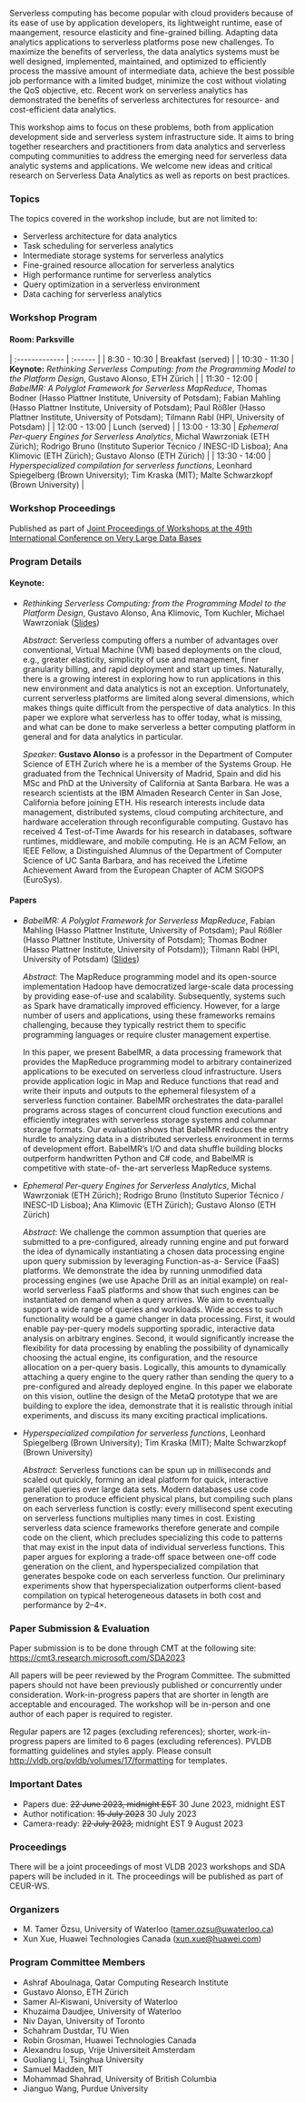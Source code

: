 <!--- # Workshop on Serverless Data Analytics 
## 1 September 2023, Vancouver, Canada
### (Co-located with VLDB 2023 Conference)
-->
Serverless computing has become popular with cloud providers because of its ease of use by application developers, its lightweight runtime, ease of maangement, resource elasticity and fine-grained billing. Adapting data analytics applications to serverless platforms pose new challenges. To maximize the benefits of serverless, the data analytics systems must be well designed, implemented, maintained, and optimized to efficiently process the massive amount of intermediate data, achieve the best possible job performance with a limited budget, minimize the cost without violating the QoS objective, etc. Recent work on serverless analytics has demonstrated the benefits of serverless architectures for resource- and cost-efficient data analytics. 

This workshop aims to focus on these problems, both from application development side and serverless system infrastructure side. It aims to bring together researchers and practitioners from data analytics and serverless computing communities to address the emerging need for serverless data analytic systems and applications. We welcome new ideas and critical research on Serverless Data Analytics as well as reports on best practices.

### Topics

The topics covered in the workshop include, but are not limited to:

* Serverless architecture for data analytics
* Task scheduling for serverless analytics
* Intermediate storage systems for serverless analytics
* Fine-grained resource allocation for serverless analytics
* High performance runtime for serverless analytics
* Query optimization in a serverless environment
* Data caching for serverless analytics

### Workshop Program

#### Room: Parksville

| :------------- | :------ |
| 8:30 - 10:30  | Breakfast (served) |
| 10:30 - 11:30  | **Keynote:** *Rethinking Serverless Computing: from the Programming Model to the Platform Design*,  Gustavo Alonso, ETH Zürich |
| 11:30 - 12:00  | *BabelMR: A Polyglot Framework for Serverless MapReduce*, Thomas Bodner (Hasso Plattner Institute, University of Potsdam); Fabian Mahling (Hasso Plattner Institute, University of Potsdam); Paul Rößler (Hasso Plattner Institute, University of Potsdam); Tilmann Rabl (HPI, University of Potsdam) |
| 12:00 - 13:00  | Lunch (served) |
| 13:00 - 13:30  | *Ephemeral Per-query Engines for Serverless Analytics*, Michal Wawrzoniak (ETH Zürich); Rodrigo Bruno (Instituto Superior Técnico / INESC-ID Lisboa); Ana Klimovic (ETH Zürich); Gustavo Alonso (ETH Zürich) |
| 13:30 - 14:00  | *Hyperspecialized compilation for serverless functions*, Leonhard Spiegelberg (Brown University); Tim Kraska (MIT); Malte Schwarzkopf (Brown University) |


### Workshop Proceedings

Published as part of [Joint Proceedings of Workshops at the 49th International Conference on Very Large Data Bases](https://ceur-ws.org/Vol-3462/)

### Program Details

#### Keynote: 

* *Rethinking Serverless Computing: from the Programming Model to the Platform Design*, Gustavo Alonso, Ana Klimovic, Tom Kuchler, Michael Wawrzoniak ([Slides](slides/SDA-WS-VLDB-23.pdf?raw=true))

  *Abstract*: Serverless computing offers a number of advantages over conventional, Virtual Machine (VM) based deployments on the cloud, e.g., greater elasticity, simplicity of use and management, finer granularity billing, and rapid deployment and start up times. Naturally, there is a growing interest in exploring how to run applications in this new environment and data analytics is not an exception. Unfortunately, current serverless platforms are limited along several dimensions, which makes things quite difficult from the perspective of data analytics. In this paper we explore what serverless has to offer today, what is missing, and what can be done to make serverless a better computing platform in general and for data analytics in particular.  

  *Speaker*: **Gustavo Alonso** is a professor in the Department of Computer Science of ETH Zurich where he is a member of the Systems Group. He graduated from the Technical University of Madrid, Spain and did his MSc and PhD at the University of California at Santa Barbara. He was a research scientists at the IBM Almaden Research Center in San Jose, California before joining ETH. His research interests include data management, distributed systems, cloud computing architecture, and hardware acceleration through reconfigurable computing. Gustavo has received 4 Test-of-Time Awards for his research in databases, software runtimes, middleware, and mobile computing. He is an ACM Fellow, an IEEE Fellow, a Distinguished Alumnus of the Department of Computer Science of UC Santa Barbara, and has received the Lifetime Achievement Award from the European Chapter of ACM SIGOPS (EuroSys).

####  Papers

* *BabelMR: A Polyglot Framework for Serverless MapReduce*, Fabian Mahling (Hasso Plattner Institute, University of Potsdam); Paul Rößler (Hasso Plattner Institute, University of Potsdam); Thomas Bodner (Hasso Plattner Institute, University of Potsdam)); Tilmann Rabl (HPI, University of Potsdam) ([Slides](slides/BabelMR@SDA_v2.pdf?raw=true))

  *Abstract*: The MapReduce programming model and its open-source implementation Hadoop have democratized large-scale data processing by providing ease-of-use and scalability. Subsequently, systems such as Spark have dramatically improved efficiency. However, for a large number of users and applications, using these frameworks remains challenging, because they typically restrict them to specific programming languages or require cluster management expertise.

  In this paper, we present BabelMR, a data processing framework that provides the MapReduce programming model to arbitrary containerized applications to be executed on serverless cloud infrastructure. Users provide application logic in Map and Reduce functions that read and write their inputs and outputs to the ephemeral filesystem of a serverless function container. BabelMR orchestrates the data-parallel programs across stages of concurrent cloud function executions and efficiently integrates with serverless storage systems and columnar storage formats. Our evaluation shows that BabelMR reduces the entry hurdle to analyzing data in a distributed serverless environment in terms of development effort. BabelMR’s I/O and data shuffle building blocks outperform handwritten Python and C# code, and BabelMR is competitive with state-of- the-art serverless MapReduce systems.

* *Ephemeral Per-query Engines for Serverless Analytics*, Michal Wawrzoniak (ETH Zürich); Rodrigo Bruno (Instituto Superior Técnico / INESC-ID Lisboa); Ana Klimovic (ETH Zürich); Gustavo Alonso (ETH Zürich)

  *Abstract*: We challenge the common assumption that queries are submitted to a pre-configured, already running engine and put forward the idea of dynamically instantiating a chosen data processing engine upon query submission by leveraging Function-as-a- Service (FaaS) platforms. We demonstrate the idea by running unmodified data processing engines (we use Apache Drill as an initial example) on real-world serverless FaaS platforms and show that such engines can be instantiated on demand when a query arrives. We aim to eventually support a wide range of queries and workloads. Wide access to such functionality would be a game changer in data processing. First, it would enable pay-per-query models supporting sporadic, interactive data analysis on arbitrary engines. Second, it would significantly increase the flexibility for data processing by enabling the possibility of dynamically choosing the actual engine, its configuration, and the resource allocation on a per-query basis. Logically, this amounts to dynamically attaching a query engine to the query rather than sending the query to a pre-configured and already deployed engine. In this paper we elaborate on this vision, outline the design of the MetaQ prototype that we are building to explore the idea, demonstrate that it is realistic through initial experiments, and discuss its many exciting practical implications.

* *Hyperspecialized compilation for serverless functions*, Leonhard Spiegelberg (Brown University); Tim Kraska (MIT); Malte Schwarzkopf (Brown University) 

  *Abstract*: Serverless functions can be spun up in milliseconds and scaled out quickly, forming an ideal platform for quick, interactive parallel queries over large data sets. Modern databases use code generation to produce efficient physical plans, but compiling such plans on each serverless function is costly: every millisecond spent executing on serverless functions multiplies many times in cost. Existing serverless data science frameworks therefore generate and compile code on the client, which precludes specializing this code to patterns that may exist in the input data of individual serverless functions. This paper argues for exploring a trade-off space between one-off code generation on the client, and hyperspecialized compilation that generates bespoke code on each serverless function. Our preliminary experiments show that hyperspecialization outperforms client-based compilation on typical heterogeneous datasets in both cost and performance by 2–4×.

### Paper Submission & Evaluation 

Paper submission is to be done through CMT at the following site: <a href="https://cmt3.research.microsoft.com/SDA2023" target="_blank">https://cmt3.research.microsoft.com/SDA2023</a>

All papers will be peer reviewed by the Program Committee. The submitted papers should not have been previously published or concurrently under consideration. Work-in-progress papers that are shorter in length are acceptable and encouraged. The workshop will be in-person and one author of each paper is required to register.

Regular papers are 12 pages (excluding references); shorter, work-in-progress papers are limited to 6 pages (excluding references). PVLDB formatting guidelines and styles apply. Please consult <a href="http://vldb.org/pvldb/volumes/17/formatting" target="_blank">http://vldb.org/pvldb/volumes/17/formatting</a> for templates.

### Important Dates

* Papers due: ~~22 June 2023, midnight EST~~ 30 June 2023, midnight EST
* Author notification: ~~15 July 2023~~ 30 July 2023
* Camera-ready: ~~22 July 2023,~~ midnight EST 9 August 2023

### Proceedings

There will be a joint proceedings of most VLDB 2023 workshops and SDA papers will be included in it. The proceedings will be published as part of CEUR-WS.

### Organizers
* M. Tamer Özsu, University of Waterloo (tamer.ozsu@uwaterloo.ca)
* Xun Xue, Huawei Technologies Canada (xun.xue@huawei.com)

### Program Committee Members

* Ashraf Aboulnaga, Qatar Computing Research Institute
* Gustavo Alonso, ETH Zürich
* Samer Al-Kiswani, University of Waterloo
* Khuzaima Daudjee, University of Waterloo
* Niv Dayan, University of Toronto
* Schahram Dustdar, TU Wien
* Robin Grosman, Huawei Technologies Canada
* Alexandru Iosup, Vrije Universiteit Amsterdam 
* Guoliang Li, Tsinghua University
* Samuel Madden, MIT
* Mohammad Shahrad, University of British Columbia
* Jianguo Wang, Purdue University
